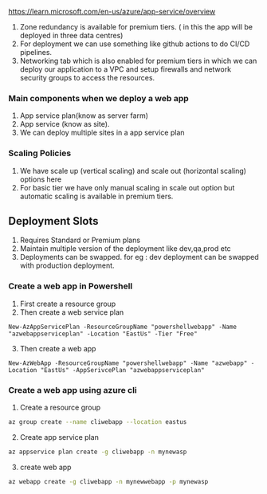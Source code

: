 https://learn.microsoft.com/en-us/azure/app-service/overview

1. Zone redundancy is available for premium tiers. ( in this the app will be deployed in three data centres)
2. For deployment we can use something like github actions to do CI/CD pipelines.
3. Networking tab which is also enabled for premium tiers in which we can deploy our application to a VPC and setup firewalls and network security groups to access the resources.

### Main components when we deploy a web app
1. App service plan(know as server farm)
2. App service (know as site).
3. We can deploy multiple sites in a app service plan

### Scaling Policies
1. We have scale up (vertical scaling) and scale out (horizontal scaling) options here
2. For basic tier we have only manual scaling in scale out option but automatic scaling is available in premium tiers.

## Deployment Slots
1. Requires Standard or Premium plans
2. Maintain multiple version of the deployment like dev,qa,prod etc
3. Deployments can be swapped.
   for eg : dev deployment can be swapped with production deployment.


### Create a web app in Powershell
1. First create a resource group
2. Then create a web service plan
```shell
New-AzAppServicePlan -ResourceGroupName "powershellwebapp" -Name "azwebappserviceplan" -Location "EastUs" -Tier "Free"
```
3. Then create a web app
```shell
New-AzWebApp -ResourceGroupName "powershellwebapp" -Name "azwebapp" -Location "EastUs" -AppSerivcePlan "azwebappserviceplan"
```


### Create a web app using azure cli
1. Create a resource group
```bash
az group create --name cliwebapp --location eastus
```
2. Create app service plan
```bash
az appservice plan create -g cliwebapp -n mynewasp
```
3. create web app
```bash
az webapp create -g cliwebapp -n mynewwebapp -p mynewasp
```